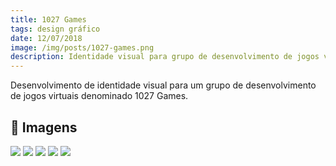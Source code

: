 ```yaml
---
title: 1027 Games
tags: design gráfico
date: 12/07/2018
image: /img/posts/1027-games.png
description: Identidade visual para grupo de desenvolvimento de jogos virtuais.
---
```


Desenvolvimento de identidade visual para um grupo de desenvolvimento de jogos virtuais denominado 1027 Games.

## 📌 Imagens

<img src="/img/posts/1027/01.png">
<img src="/img/posts/1027/03.png">
<img src="/img/posts/1027/02.png">
<img src="/img/posts/1027/04.png">
<img src="/img/posts/1027/05.png">

